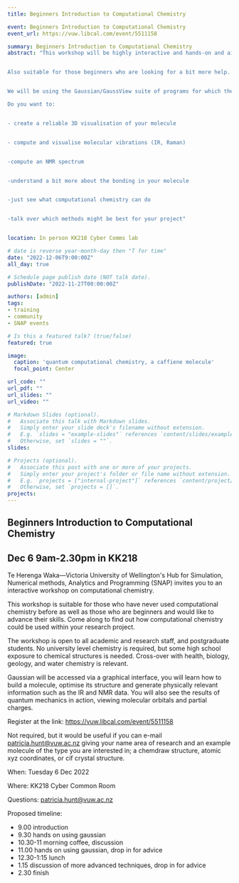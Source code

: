 ```yaml
---
title: Beginners Introduction to Computational Chemistry

event: Beginners Introduction to Computational Chemistry
event_url: https://vuw.libcal.com/event/5511158

summary: Beginners Introduction to Computational Chemistry
abstract: "This workshop will be highly interactive and hands-on and aimed at those who have not yet tried computational chemistry on molecules.  You don't need to be a chemist!  High-school chemistry or biology is enough.


Also suitable for those beginners who are looking for a bit more help.  Do you already have the basics and want to talk through a project or problems, come along for some expert advice!


We will be using the Gaussian/GaussView suite of programs for which the University has a site license.  We will also talk about where quantum chemical computational chemistry can be useful, and where/what other computational chemistry methods are possible.  

Do you want to:


- create a reliable 3D visualisation of your molecule


- compute and visualise molecular vibrations (IR, Raman)


-compute an NMR spectrum


-understand a bit more about the bonding in your molecule


-just see what computational chemistry can do


-talk over which methods might be best for your project"


location: In person KK218 Cyber Comms lab

# date is reverse year-month-day then "T for time"
date: "2022-12-06T9:00:00Z"
all_day: true

# Schedule page publish date (NOT talk date).
publishDate: "2022-11-27T00:00:00Z"

authors: [admin]
tags:
- training
- community
- SNAP events

# Is this a featured talk? (true/false)
featured: true

image:
  caption: 'quantum computational chemistry, a caffiene molecule'
  focal_point: Center

url_code: ""
url_pdf: ""
url_slides: ""
url_video: ""

# Markdown Slides (optional).
#   Associate this talk with Markdown slides.
#   Simply enter your slide deck's filename without extension.
#   E.g. `slides = "example-slides"` references `content/slides/example-slides.md`.
#   Otherwise, set `slides = ""`.
slides:

# Projects (optional).
#   Associate this post with one or more of your projects.
#   Simply enter your project's folder or file name without extension.
#   E.g. `projects = ["internal-project"]` references `content/project/deep-learning/index.md`.
#   Otherwise, set `projects = []`.
projects:
---
```


## Beginners Introduction to Computational Chemistry 

## Dec 6 9am-2.30pm in KK218

Te Herenga Waka—Victoria University of Wellington's Hub for Simulation, Numerical methods, Analytics and Programming (SNAP) invites you to an interactive workshop on computational chemistry.

This workshop is suitable for those who have never used computational chemistry before as well as those who are beginners and would like to advance their skills.  Come along to find out how computational chemistry could be used within your research project. 

The workshop is open to all academic and research staff, and postgraduate students.  No university level chemistry is required, but some high school exposure to chemical structures is needed.  Cross-over with health, biology, geology, and water chemistry is relevant.

Gaussian will be accessed via a graphical interface, you will learn how to build a molecule, optimise its structure and generate physically relevant information such as the IR and NMR data.  You will also see the results of quantum mechanics in action, viewing molecular orbitals and partial charges.

Register at the link:  https://vuw.libcal.com/event/5511158

Not required, but it would be useful if you can e-mail <a href="mailto:patricia.hunt@vuw.ac.nz">patricia.hunt@vuw.ac.nz</a> giving your name area of research and an example molecule of the type you are interested in; a chemdraw structure, atomic xyz coordinates, or cif crystal structure.

When: Tuesday 6 Dec 2022

Where: KK218 Cyber Common Room

Questions: <a href="mailto:patricia.hunt@vuw.ac.nz">patricia.hunt@vuw.ac.nz</a>

Proposed timeline: 

- 9.00 introduction
- 9.30 hands on using gaussian
- 10.30-11 morning coffee, discussion
- 11.00 hands on using gaussian, drop in for advice
- 12.30-1:15 lunch
- 1.15 discussion of more advanced techniques, drop in for advice
- 2.30 finish

